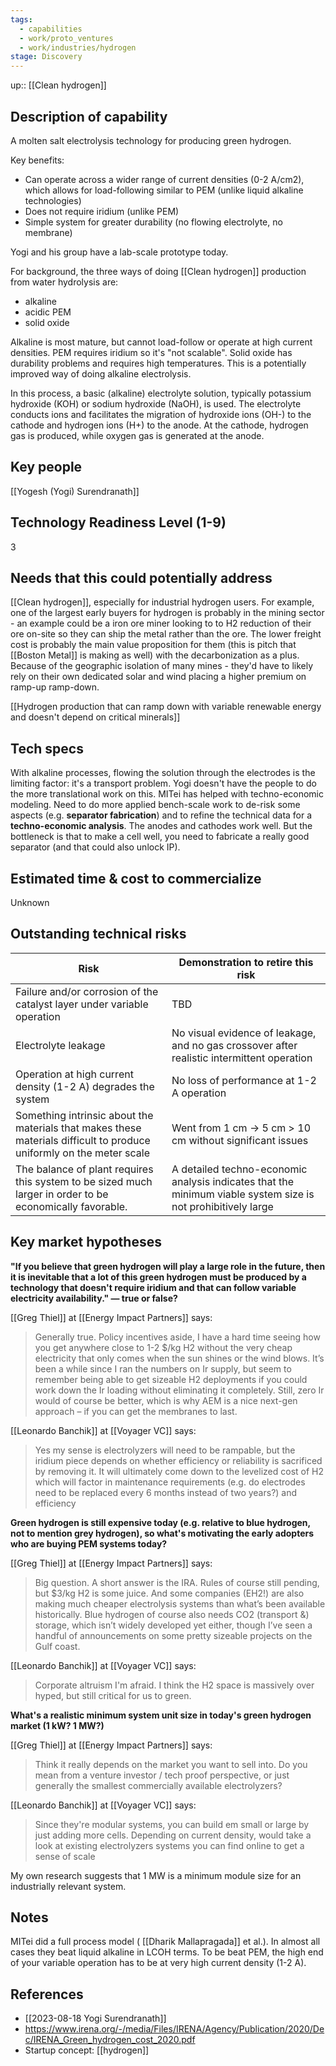 ```yaml
---
tags:
  - capabilities
  - work/proto_ventures
  - work/industries/hydrogen
stage: Discovery
---
```

up:: [[Clean hydrogen]]
## Description of capability
A molten salt electrolysis technology for producing green hydrogen.

Key benefits:
- Can operate across a wider range of current densities (0-2 A/cm2), which allows for load-following similar to PEM (unlike liquid alkaline technologies)
- Does not require iridium (unlike PEM)
- Simple system for greater durability (no flowing electrolyte, no membrane)

Yogi and his group have a lab-scale prototype today.

For background, the three ways of doing [[Clean hydrogen]] production from water hydrolysis are:
- alkaline
- acidic PEM
- solid oxide

Alkaline is most mature, but cannot load-follow or operate at high current densities. PEM requires iridium so it's "not scalable". Solid oxide has durability problems and requires high temperatures.  This is a potentially improved way of doing alkaline electrolysis.

In this process, a basic (alkaline) electrolyte solution, typically potassium hydroxide (KOH) or sodium hydroxide (NaOH), is used. The electrolyte conducts ions and facilitates the migration of hydroxide ions (OH-) to the cathode and hydrogen ions (H+) to the anode. At the cathode, hydrogen gas is produced, while oxygen gas is generated at the anode.

## Key people
[[Yogesh (Yogi) Surendranath]]

## Technology Readiness Level (1-9)
3

## Needs that this could potentially address
[[Clean hydrogen]], especially for industrial hydrogen users. For example, one of the largest early buyers for hydrogen is probably in the mining sector - an example could be a iron ore miner looking to to H2 reduction of their ore on-site so they can ship the metal rather than the ore. The lower freight cost is probably the main value proposition for them (this is pitch that [[Boston Metal]] is making as well) with the decarbonization as a plus. Because of the geographic isolation of many mines - they'd have to likely rely on their own dedicated solar and wind placing a higher premium on ramp-up ramp-down.

[[Hydrogen production that can ramp down with variable renewable energy and doesn't depend on critical minerals]]

## Tech specs
With alkaline processes, flowing the solution through the electrodes is the limiting factor: it's a transport problem. Yogi doesn't have the people to do the more translational work on this. MITei has helped with techno-economic modeling. Need to do more applied bench-scale work to de-risk some aspects (e.g. **separator fabrication**) and to refine the technical data for a **techno-economic analysis**. The anodes and cathodes work well. But the bottleneck is that to make a cell well, you need to fabricate a really good separator (and that could also unlock IP).

## Estimated time & cost to commercialize
Unknown

## Outstanding technical risks

| Risk                                                                                                                 | Demonstration to retire this risk                                                                            |
| -------------------------------------------------------------------------------------------------------------------- | ------------------------------------------------------------------------------------------------------------ |
| Failure and/or corrosion of the catalyst layer under variable operation                                              | TBD                                                                                                          |
| Electrolyte leakage                                                                                                  | No visual evidence of leakage, and no gas crossover after realistic intermittent operation                   |
| Operation at high current density (1-2 A) degrades the system                                                        | No loss of performance at 1-2 A operation                                                                    |
| Something intrinsic about the materials that makes these materials difficult to produce uniformly on the meter scale | Went from 1 cm -> 5 cm > 10 cm without significant issues                                                    |
| The balance of plant requires this system to be sized much larger in order to be economically favorable.             | A detailed techno-economic analysis indicates that the minimum viable system size is not prohibitively large |

## Key market hypotheses
**"If you believe that green hydrogen will play a large role in the future, then it is inevitable that a lot of this green hydrogen must be produced by a technology that doesn't require iridium and that can follow variable electricity availability." — true or false?**

[[Greg Thiel]] at [[Energy Impact Partners]] says:
>Generally true. Policy incentives aside, I have a hard time seeing how you get anywhere close to 1-2 $/kg H2 without the very cheap electricity that only comes when the sun shines or the wind blows. It’s been a while since I ran the numbers on Ir supply, but seem to remember being able to get sizeable H2 deployments if you could work down the Ir loading without eliminating it completely. Still, zero Ir would of course be better, which is why AEM is a nice next-gen approach – if you can get the membranes to last.

[[Leonardo Banchik]] at [[Voyager VC]] says:
>Yes my sense is electrolyzers will need to be rampable, but the iridium piece depends on whether efficiency or reliability is sacrificed by removing it. It will ultimately come down to the levelized cost of H2 which will factor in maintenance requirements (e.g. do electrodes need to be replaced every 6 months instead of two years?) and efficiency 


**Green hydrogen is still expensive today (e.g. relative to blue hydrogen, not to mention grey hydrogen), so what's motivating the early adopters who are buying PEM systems today?**

[[Greg Thiel]] at [[Energy Impact Partners]] says:
>Big question. A short answer is the IRA. Rules of course still pending, but $3/kg H2 is some juice. And some companies (EH2!) are also making much cheaper electrolysis systems than what’s been available historically. Blue hydrogen of course also needs CO2 (transport &) storage, which isn’t widely developed yet either, though I’ve seen a handful of announcements on some pretty sizeable projects on the Gulf coast.

[[Leonardo Banchik]] at [[Voyager VC]] says:
>Corporate altruism I'm afraid. I think the H2 space is massively over hyped, but still critical for us to green. 

**What's a realistic minimum system unit size in today's green hydrogen market (1 kW? 1 MW?)**

[[Greg Thiel]] at [[Energy Impact Partners]] says:
>Think it really depends on the market you want to sell into. Do you mean from a venture investor / tech proof perspective, or just generally the smallest commercially available electrolyzers?

[[Leonardo Banchik]] at [[Voyager VC]] says:
>Since they're modular systems, you can build em small or large by just adding more cells. Depending on current density, would take a look at existing electrolyzers systems you can find online to get a sense of scale

My own research suggests that 1 MW is a minimum module size for an industrially relevant system.

## Notes
MITei did a full process model ( [[Dharik Mallapragada]] et al.). In almost all cases they beat liquid alkaline in LCOH terms. To be beat PEM, the high end of your variable operation has to be at very high current density (1-2 A).

## References
- [[2023-08-18 Yogi Surendranath]]
- https://www.irena.org/-/media/Files/IRENA/Agency/Publication/2020/Dec/IRENA_Green_hydrogen_cost_2020.pdf
- Startup concept: [[hydrogen]]